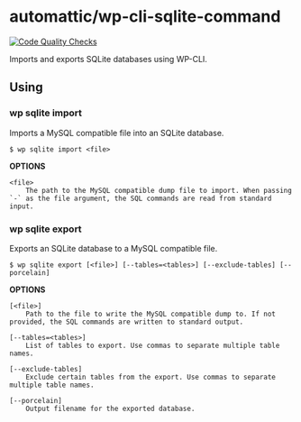 automattic/wp-cli-sqlite-command
================================

[![Code Quality Checks](https://github.com/Automattic/wp-cli-sqlite-command/actions/workflows/code-quality.yml/badge.svg)](https://github.com/Automattic/wp-cli-sqlite-command/actions/workflows/code-quality.yml)

Imports and exports SQLite databases using WP-CLI.

## Using

### wp sqlite import

Imports a MySQL compatible file into an SQLite database.

```
$ wp sqlite import <file>
```

**OPTIONS**

	<file>
		The path to the MySQL compatible dump file to import. When passing `-` as the file argument, the SQL commands are read from standard input.

### wp sqlite export

Exports an SQLite database to a MySQL compatible file.

```
$ wp sqlite export [<file>] [--tables=<tables>] [--exclude-tables] [--porcelain]
```

**OPTIONS**

	[<file>]
		Path to the file to write the MySQL compatible dump to. If not provided, the SQL commands are written to standard output.

	[--tables=<tables>]
		List of tables to export. Use commas to separate multiple table names.

	[--exclude-tables]
		Exclude certain tables from the export. Use commas to separate multiple table names.

	[--porcelain]
		Output filename for the exported database.

